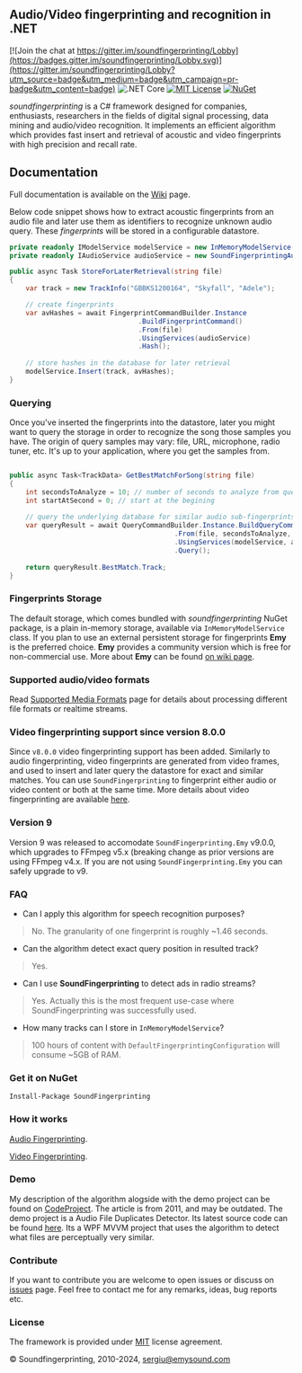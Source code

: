 ## Audio/Video fingerprinting and recognition in .NET

[![Join the chat at https://gitter.im/soundfingerprinting/Lobby](https://badges.gitter.im/soundfingerprinting/Lobby.svg)](https://gitter.im/soundfingerprinting/Lobby?utm_source=badge&utm_medium=badge&utm_campaign=pr-badge&utm_content=badge)
![.NET Core](https://github.com/AddictedCS/soundfingerprinting/workflows/.NET%20Core/badge.svg)
[![MIT License](http://img.shields.io/badge/license-MIT-blue.svg?style=flat)](license.txt)
[![NuGet](https://img.shields.io/nuget/dt/SoundFingerprinting.svg)](https://www.nuget.org/packages/SoundFingerprinting)

_soundfingerprinting_ is a C# framework designed for companies, enthusiasts, researchers in the fields of digital signal processing, data mining and audio/video recognition. It implements an efficient algorithm which provides fast insert and retrieval of acoustic and video fingerprints with high precision and recall rate.

## Documentation

Full documentation is available on the [Wiki][wiki-page] page.

Below code snippet shows how to extract acoustic fingerprints from an audio file and later use them as identifiers to recognize unknown audio query. These _fingerprints_ will be stored in a configurable datastore.

```csharp
private readonly IModelService modelService = new InMemoryModelService(); // store fingerprints in RAM
private readonly IAudioService audioService = new SoundFingerprintingAudioService(); // default audio library

public async Task StoreForLaterRetrieval(string file)
{
    var track = new TrackInfo("GBBKS1200164", "Skyfall", "Adele");

    // create fingerprints
    var avHashes = await FingerprintCommandBuilder.Instance
                                .BuildFingerprintCommand()
                                .From(file)
                                .UsingServices(audioService)
                                .Hash();
								
    // store hashes in the database for later retrieval
    modelService.Insert(track, avHashes);
}
```

### Querying
Once you've inserted the fingerprints into the datastore, later you might want to query the storage in order to recognize the song those samples you have. The origin of query samples may vary: file, URL, microphone, radio tuner, etc. It's up to your application, where you get the samples from.

```csharp

public async Task<TrackData> GetBestMatchForSong(string file)
{
    int secondsToAnalyze = 10; // number of seconds to analyze from query file
    int startAtSecond = 0; // start at the begining
	
    // query the underlying database for similar audio sub-fingerprints
    var queryResult = await QueryCommandBuilder.Instance.BuildQueryCommand()
                                         .From(file, secondsToAnalyze, startAtSecond)
                                         .UsingServices(modelService, audioService)
                                         .Query();
    
    return queryResult.BestMatch.Track;
}
```
### Fingerprints Storage
The default storage, which comes bundled with _soundfingerprinting_ NuGet package, is a plain in-memory storage, available via <code>InMemoryModelService</code> class. If you plan to use an external persistent storage for fingerprints **Emy** is the preferred choice. **Emy** provides a community version which is free for non-commercial use. More about **Emy** can be found [on wiki page][emy-wiki-page].

### Supported audio/video formats
Read [Supported Media Formats][audio-services-wiki-page] page for details about processing different file formats or realtime streams.

### Video fingerprinting support since version 8.0.0
Since `v8.0.0` video fingerprinting support has been added. Similarly to audio fingerprinting, video fingerprints are generated from video frames, and used to insert and later query the datastore for exact and similar matches. You can use `SoundFingerprinting` to fingerprint either audio or video content or both at the same time. More details about video fingerprinting are available [here][video-fingerprinting-wiki-page].

### Version 9
Version 9 was released to accomodate `SoundFingerprinting.Emy` v9.0.0, which upgrades to FFmpeg v5.x (breaking change as prior versions are using FFmpeg v4.x.
If you are not using `SoundFingerprinting.Emy` you can safely upgrade to v9.


### FAQ
- Can I apply this algorithm for speech recognition purposes?
> No. The granularity of one fingerprint is roughly ~1.46 seconds.
- Can the algorithm detect exact query position in resulted track?
> Yes.
- Can I use **SoundFingerprinting** to detect ads in radio streams?
> Yes. Actually this is the most frequent use-case where SoundFingerprinting was successfully used.
- How many tracks can I store in `InMemoryModelService`?
> 100 hours of content with `DefaultFingerprintingConfiguration` will consume ~5GB of RAM.

### Get it on NuGet

    Install-Package SoundFingerprinting
### How it works
[Audio Fingerprinting][emysound-how-it-works].

[Video Fingerprinting][emysound-video-fingerprinting].

    
### Demo
My description of the algorithm alogside with the demo project can be found on [CodeProject](http://www.codeproject.com/Articles/206507/Duplicates-detector-via-audio-fingerprinting). The article is from 2011, and may be outdated.
The demo project is a Audio File Duplicates Detector. Its latest source code can be found [here](src/SoundFingerprinting.DuplicatesDetector). Its a WPF MVVM project that uses the algorithm to detect what files are perceptually very similar.

### Contribute
If you want to contribute you are welcome to open issues or discuss on [issues](https://github.com/AddictedCS/soundfingerprinting/issues) page. Feel free to contact me for any remarks, ideas, bug reports etc. 

### License
The framework is provided under [MIT](https://opensource.org/licenses/MIT) license agreement.

&copy; Soundfingerprinting, 2010-2024, sergiu@emysound.com


[emy-nuget]: https://www.nuget.org/packages/SoundFingerprinting.Emy
[emysound-how-it-works]: https://emysound.com/blog/open-source/2020/06/12/how-audio-fingerprinting-works.html
[emysound-video-fingerprinting]: https://emysound.com/blog/open-source/2021/08/01/video-fingerprinting.html
[emysound]: https://emysound.com
[wiki-page]: https://github.com/AddictedCS/soundfingerprinting/wiki
[emy-wiki-page]: https://github.com/AddictedCS/soundfingerprinting/wiki/Emy-Storage
[audio-services-wiki-page]: https://github.com/AddictedCS/soundfingerprinting/wiki/Audio-Services
[video-fingerprinting-wiki-page]: https://github.com/AddictedCS/soundfingerprinting/wiki/Video-Fingerprints
